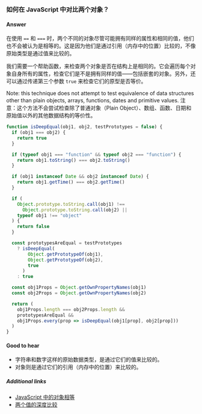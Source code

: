 ### 如何在 JavaScript 中对比两个对象？

#### Answer

在使用 `==` 和 `===` 时，两个不同的对象尽管可能拥有同样的属性和相同的值，他们也不会被认为是相等的。这是因为他们是通过引用（内存中的位置）比较的，不像原始类型是通过值来比较的。

我们需要一个帮助函数，来检查两个对象是否在结构上是相同的。它会遍历每个对象自身所有的属性，检查它们是不是拥有同样的值——包括嵌套的对象。另外，还可以通过传递第三个参数 `true` 来检查它们的原型是否等价。

Note: this technique does not attempt to test equivalence of data structures other than
plain objects, arrays, functions, dates and primitive values.
注意：这个方法不会尝试检查除了普通对象（Plain Object）、数组、函数、日期和原始值以外的其他数据结构的等价性。

```js
function isDeepEqual(obj1, obj2, testPrototypes = false) {
  if (obj1 === obj2) {
    return true
  }

  if (typeof obj1 === "function" && typeof obj2 === "function") {
    return obj1.toString() === obj2.toString()
  }

  if (obj1 instanceof Date && obj2 instanceof Date) {
    return obj1.getTime() === obj2.getTime()
  }

  if (
    Object.prototype.toString.call(obj1) !==
      Object.prototype.toString.call(obj2) ||
    typeof obj1 !== "object"
  ) {
    return false
  }

  const prototypesAreEqual = testPrototypes
    ? isDeepEqual(
        Object.getPrototypeOf(obj1),
        Object.getPrototypeOf(obj2),
        true
      )
    : true

  const obj1Props = Object.getOwnPropertyNames(obj1)
  const obj2Props = Object.getOwnPropertyNames(obj2)

  return (
    obj1Props.length === obj2Props.length &&
    prototypesAreEqual &&
    obj1Props.every(prop => isDeepEqual(obj1[prop], obj2[prop]))
  )
}
```

#### Good to hear

* 字符串和数字这样的原始数据类型，是通过它们的值来比较的。
* 对象则是通过它们的引用（内存中的位置）来比较的。

##### Additional links

* [JavaScript 中的对象相等](http://adripofjavascript.com/blog/drips/object-equality-in-javascript.html)
* [两个值的深度比较](https://30secondsofcode.org/object#equals)

<!-- tags: (javascript) -->

<!-- expertise: (1) -->
